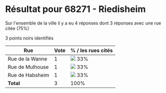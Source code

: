 # Résultat pour 68271 - Riedisheim

Sur l'ensemble de la ville il y a eu 4 réponses dont 3 réponses avec une rue citée (75%)

3 points noirs identifiés

| Rue | Vote | % / les rues cités|
|-----|------|-------------------|
| Rue de la Wanne | 1 | <img src="../../img/bar_33.gif" />&nbsp;33%|
| Rue de Mulhouse | 1 | <img src="../../img/bar_33.gif" />&nbsp;33%|
| Rue de Habsheim | 1 | <img src="../../img/bar_33.gif" />&nbsp;33%|
| **Total** | 3 | 100%|

